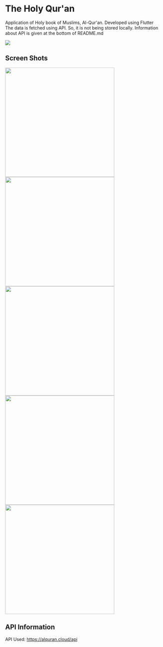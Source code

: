 # The Holy Qur'an

Application of Holy book of Muslims, Al-Qur'an. Developed using Flutter
The data is fetched using API. So, it is not being stored locally. Information about API is given at the bottom of README.md

<img src="screenShots/holyQuran.png">

## Screen Shots

<img src="screenShots/home.jpg" width=350> <img src="screenShots/surah.jpg" width=350> <img src="screenShots/detail.jpg" width=350>
<img src="screenShots/animate.jpg" width=350> <img src="screenShots/drawer.jpg" width=350>

## API Information

API Used: https://alquran.cloud/api